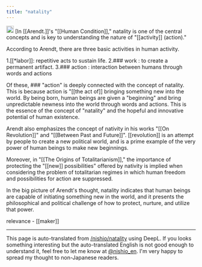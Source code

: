 ```yaml
---
title: "natality"
---
```


<img src='https://scrapbox.io/api/pages/nishio-en/GPT-4.5/icon' alt='GPT-4.5.icon' height="19.5"/> [In [[Arendt.]]'s "[[Human Condition]]," natality is one of the central concepts and is key to understanding the nature of "[[activity]] (action)."

According to Arendt, there are three basic activities in human activity.

1.[[*labor]]: repetitive acts to sustain life.
2.### work
: to create a permanent artifact.
3.### action
: interaction between humans through words and actions

Of these, ### "action"
 is deeply connected with the concept of natality. This is because action is "[[the act of]] bringing something new into the world. By being born, human beings are given a "beginning" and bring unpredictable newness into the world through words and actions. This is the essence of the concept of "natality" and the hopeful and innovative potential of human existence.

Arendt also emphasizes the concept of nativity in his works "[[On Revolution]]" and "[[Between Past and Future]]". [[revolution]] is an attempt by people to create a new political world, and is a prime example of the very power of human beings to make new beginnings.

Moreover, in "[[The Origins of Totalitarianism]]," the importance of protecting the "[[new]] possibilities" offered by nativity is implied when considering the problem of totalitarian regimes in which human freedom and possibilities for action are suppressed.

In the big picture of Arendt's thought, natality indicates that human beings are capable of initiating something new in the world, and it presents the philosophical and political challenge of how to protect, nurture, and utilize that power.

relevance
    - [[maker]]

---
This page is auto-translated from [/nishio/natality](https://scrapbox.io/nishio/natality) using DeepL. If you looks something interesting but the auto-translated English is not good enough to understand it, feel free to let me know at [@nishio_en](https://twitter.com/nishio_en). I'm very happy to spread my thought to non-Japanese readers.